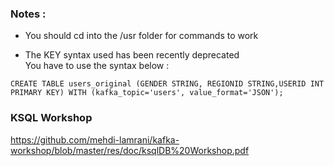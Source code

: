 
### Notes : 

- You should cd into the /usr folder for commands to work

- The KEY syntax used has been recently deprecated   
  You have to use the syntax below : 

```
CREATE TABLE users_original (GENDER STRING, REGIONID STRING,USERID INT PRIMARY KEY) WITH (kafka_topic='users', value_format='JSON');
```

### KSQL Workshop

https://github.com/mehdi-lamrani/kafka-workshop/blob/master/res/doc/ksqlDB%20Workshop.pdf
